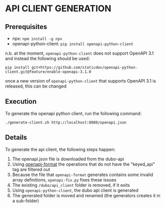 # API CLIENT GENERATION

## Prerequisites

- npx: `npm install -g npx`
- openapi-python-client: `pip install openapi-python-client`

n.b. at the moment, `openapi-python-client` does not support OpenAPI 3.1 and instead the following should be used:

`pip install git+https://github.com/staticdev/openapi-python-client.git@feature/enable-openapi-3.1.0`

once a new version of `openapi-python-client` that supports OpenAPI 3.1 is released, this can be changed

## Execution

To generate the openapi python client, run the following command:

```shell
./generate-client.sh http://localhost:8080/openapi.json
```

## Details

To generate the api client, the following steps happen:

1. The openapi.json file is downloaded from the dubo-api
2. Using [openapi-format](https://www.npmjs.com/package/openapi-format) the operations that do not have the "keyed_api"
   tag are filtered out
3. Because the file that `openapi-format` generates contains some invalid array definitions, `openapi-fix.py` fixes
   these issues
4. The existing `/dubo/api_client` folder is removed, if it exits
5. Using `openapi-python-client`, the dubo api client is generated
6. The generated folder is moved and renamed (the generators creates it in a sub-folder)
